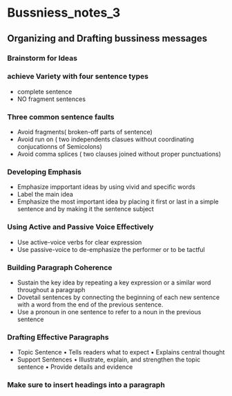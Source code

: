 # Bussniess_notes_3
## Organizing and Drafting bussiness messages
### Brainstorm for Ideas
### achieve Variety with four sentence types
- complete sentence 
-  NO fragment sentences
### Three common sentence faults 
- Avoid fragments( broken-off parts of sentence) 
- Avoid run on ( two independents clasues without coordinating conjucationns of Semicolons) 
- Avoid comma splices ( two clauses joined without proper punctuations) 
### Developing Emphasis
- Emphasize impportant ideas by using vivid and specific words
- Label the main idea
- Emphasize the most important idea by placing it first or last in a simple sentence and by making it the sentence subject
### Using Active and Passive Voice Effectively
- Use active-voice verbs for clear expression 
- Use passive-voice to de-emphasize the performer or to be tactful 
### Building Paragraph Coherence
- Sustain the key idea by repeating a key expression or a similar word throughout a paragraph
- Dovetail sentences by connecting the beginning of each new sentence with a word from the end of the previous sentence.
- Use a pronoun in one sentence to refer to a noun in the previous sentence
### Drafting Effective Paragraphs 
- Topic Sentence
• Tells readers what to expect
• Explains central thought
- Support Sentences
• Illustrate, explain, and strengthen the topic sentence
• Provide details and evidence
### Make sure to insert headings into a paragraph
